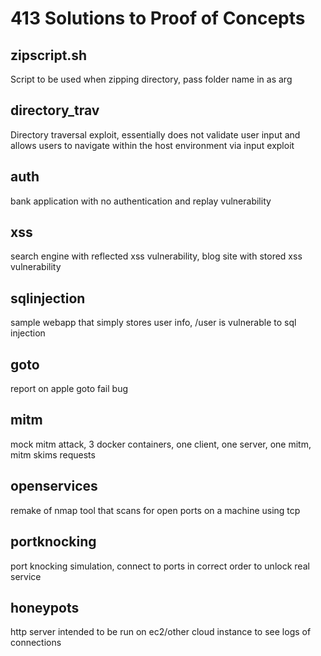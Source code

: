 # 413 Solutions to Proof of Concepts

## zipscript.sh
Script to be used when zipping directory, pass folder name in as arg

## directory_trav
Directory traversal exploit, essentially does not validate user input and allows users to navigate within the host environment via input exploit

## auth
bank application with no authentication and replay vulnerability

## xss
search engine with reflected xss vulnerability, blog site with stored xss vulnerability

## sqlinjection
sample webapp that simply stores user info, /user is vulnerable to sql injection

## goto
report on apple goto fail bug

## mitm
mock mitm attack, 3 docker containers, one client, one server, one mitm, mitm skims requests

## openservices
remake of nmap tool that scans for open ports on a machine using tcp

## portknocking
port knocking simulation, connect to ports in correct order to unlock real service

## honeypots
http server intended to be run on ec2/other cloud instance to see logs of connections
